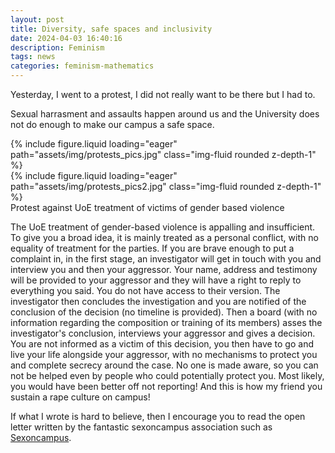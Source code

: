 ```yaml
---
layout: post
title: Diversity, safe spaces and inclusivity 
date: 2024-04-03 16:40:16
description: Feminism
tags: news
categories: feminism-mathematics 
---
```


Yesterday, I went to a protest, I did not really want to be there but I had to. 

Sexual harrasment and assaults happen around us and the University does not do enough to make our campus a safe space. 

<div class="row mt-3">
    <div class="col-sm mt-3 mt-md-0">
        {% include figure.liquid loading="eager" path="assets/img/protests_pics.jpg" class="img-fluid rounded z-depth-1" %}
    </div>
    <div class="col-sm mt-3 mt-md-0">
        {% include figure.liquid loading="eager" path="assets/img/protests_pics2.jpg" class="img-fluid rounded z-depth-1" %}
    </div>
</div>
<div class="caption">
Protest against UoE treatment of victims of gender based violence 
</div>

The UoE treatment of gender-based violence is appalling and insufficient. To give you a broad idea, it is mainly treated as a personal conflict, with no equality of treatment for the parties. If you are brave enough to put a complaint in, in the first stage, an investigator will get in touch with you and interview you and then your aggressor. Your name, address and testimony will be provided to your aggressor and they will have a right to reply to everything you said. You do not have access to their version. The investigator then concludes the investigation and you are notified of the conclusion of the decision (no timeline is provided). Then a board (with no information regarding the composition or training of its members) asses the investigator's conclusion, interviews your aggressor and gives a decision. You are not informed as a victim of this decision, you then have to go and live your life alongside your aggressor, with no mechanisms to protect you and complete secrecy around the case. No one is made aware, so you can not be helped even by people who could potentially protect you. Most likely, you would have been better off not reporting! And this is how my friend you sustain a rape culture on campus! 

If what I wrote is hard to believe, then I encourage you to read the open letter written by the fantastic sexoncampus association such as <a href="https://docs.google.com/document/d/1vj_XJvU_Bvt8qTbKaqb34_KgBYuxHgPIN_V9oBE620M/edit">Sexoncampus</a>. 



